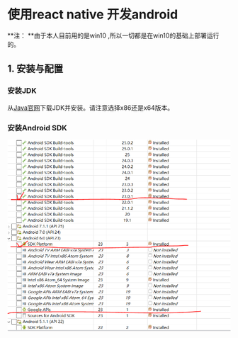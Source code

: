 # 使用react native 开发android

**注： **由于本人目前用的是win10 ,所以一切都是在win10的基础上部署运行的。

## 1. 安装与配置

### 安装JDK

从[Java官网](http://www.oracle.com/technetwork/java/javase/downloads/index-jsp-138363.html)下载JDK并安装。请注意选择x86还是x64版本。

### 安装Android SDK

![img](https://raw.githubusercontent.com/CrazyRabbitCCC/share_android/master/image/sdk_for_rn.png)

